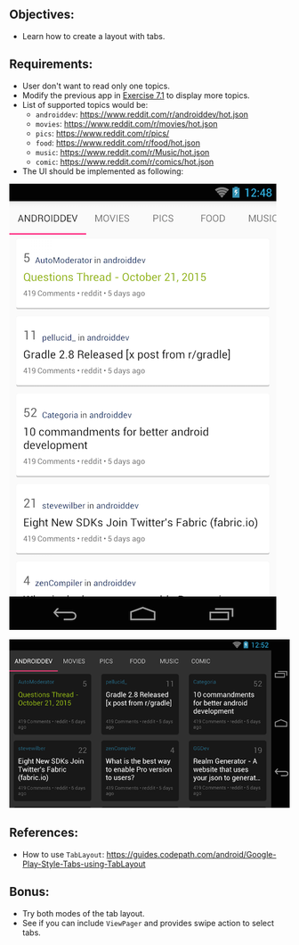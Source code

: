 ## Objectives:
* Learn how to create a layout with tabs.

## Requirements:
* User don't want to read only one topics.
* Modify the previous app in [Exercise 7.1](Exercise_7_1_New_Datasource) to display more topics.
* List of supported topics would be:
    + `androiddev`: https://www.reddit.com/r/androiddev/hot.json
    + `movies`: https://www.reddit.com/r/movies/hot.json
    + `pics`: https://www.reddit.com/r/pics/
    + `food`: https://www.reddit.com/r/food/hot.json
    + `music`: https://www.reddit.com/r/Music/hot.json
    + `comic`: https://www.reddit.com/r/comics/hot.json
* The UI should be implemented as following:

![Tab layout](images/ex7/tab_layout.png)

![Tab layout landscape](images/ex7/tab_layout_land.png)

## References:
* How to use `TabLayout`: https://guides.codepath.com/android/Google-Play-Style-Tabs-using-TabLayout

## Bonus:
* Try both modes of the tab layout.
* See if you can include `ViewPager` and provides swipe action to select tabs.
